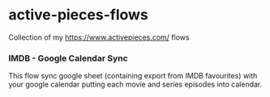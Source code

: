 # active-pieces-flows

Collection of my https://www.activepieces.com/ flows

### IMDB - Google Calendar Sync

This flow sync google sheet (containing export from IMDB favourites) with your google calendar putting each movie and series episodes into calendar.